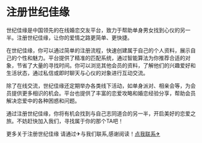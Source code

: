 # 注册世纪佳缘

世纪佳缘是中国领先的在线婚恋交友平台，致力于帮助单身男女找到心仪的另一半。注册世纪佳缘，让你的爱情之路更简单、更快捷。

在世纪佳缘，你可以通过简单的注册流程，快速创建属于自己的个人资料，展示自己的个性和魅力。平台提供了精准的匹配系统，通过智能算法为你推荐合适的对象，节省了大量的寻找时间。你可以浏览其他会员的资料，了解他们的兴趣爱好和生活状态，通过私信或即时聊天与心仪的对象进行互动交流。

除了在线交流，世纪佳缘还定期举办各类线下活动，如单身派对、相亲会等，为会员提供更多相识的机会。平台也提供了丰富的恋爱攻略和婚恋经验分享，帮助会员解决恋爱中的各种困惑和问题。

通过注册世纪佳缘，你将有机会找到与自己志同道合的另一半，开启美好的恋爱之旅。不妨赶快加入我们，寻找属于你的那个TA吧！

更多关于注册世纪佳缘 请通过✈与我们联系,感谢阅读！[点我联系✈](https://pc.G208.com)